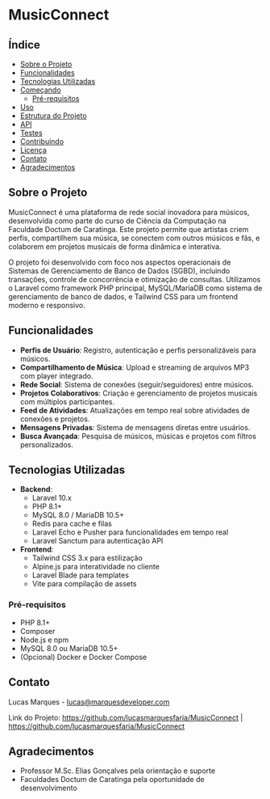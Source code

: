 # MusicConnect

## Índice

- [Sobre o Projeto](#sobre-o-projeto)
- [Funcionalidades](#funcionalidades)
- [Tecnologias Utilizadas](#tecnologias-utilizadas)
- [Começando](#começando)
  - [Pré-requisitos](#pré-requisitos)
- [Uso](#uso)
- [Estrutura do Projeto](#estrutura-do-projeto)
- [API](#api)
- [Testes](#testes)
- [Contribuindo](#contribuindo)
- [Licença](#licença)
- [Contato](#contato)
- [Agradecimentos](#agradecimentos)

## Sobre o Projeto

MusicConnect é uma plataforma de rede social inovadora para músicos, desenvolvida como parte do curso de Ciência da Computação na Faculdade Doctum de Caratinga. Este projeto permite que artistas criem perfis, compartilhem sua música, se conectem com outros músicos e fãs, e colaborem em projetos musicais de forma dinâmica e interativa.

O projeto foi desenvolvido com foco nos aspectos operacionais de Sistemas de Gerenciamento de Banco de Dados (SGBD), incluindo transações, controle de concorrência e otimização de consultas. Utilizamos o Laravel como framework PHP principal, MySQL/MariaDB como sistema de gerenciamento de banco de dados, e Tailwind CSS para um frontend moderno e responsivo.

## Funcionalidades

- **Perfis de Usuário**: Registro, autenticação e perfis personalizáveis para músicos.
- **Compartilhamento de Música**: Upload e streaming de arquivos MP3 com player integrado.
- **Rede Social**: Sistema de conexões (seguir/seguidores) entre músicos.
- **Projetos Colaborativos**: Criação e gerenciamento de projetos musicais com múltiplos participantes.
- **Feed de Atividades**: Atualizações em tempo real sobre atividades de conexões e projetos.
- **Mensagens Privadas**: Sistema de mensagens diretas entre usuários.
- **Busca Avançada**: Pesquisa de músicos, músicas e projetos com filtros personalizados.

## Tecnologias Utilizadas

- **Backend**:
  - Laravel 10.x
  - PHP 8.1+
  - MySQL 8.0 / MariaDB 10.5+
  - Redis para cache e filas
  - Laravel Echo e Pusher para funcionalidades em tempo real
  - Laravel Sanctum para autenticação API
- **Frontend**:
  - Tailwind CSS 3.x para estilização
  - Alpine.js para interatividade no cliente
  - Laravel Blade para templates
  - Vite para compilação de assets

### Pré-requisitos

- PHP 8.1+
- Composer
- Node.js e npm
- MySQL 8.0 ou MariaDB 10.5+
- (Opcional) Docker e Docker Compose

## Contato

Lucas Marques - lucas@marquesdeveloper.com

Link do Projeto: https://github.com/lucasmarquesfaria/MusicConnect | https://github.com/lucasmarquesfaria/MusicConnect

## Agradecimentos

- Professor M.Sc. Elias Gonçalves pela orientação e suporte
- Faculdades Doctum de Caratinga pela oportunidade de desenvolvimento
